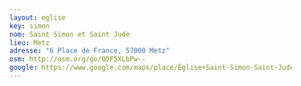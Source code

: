 ```yaml
---
layout: eglise
key: simon
nom: Saint Simon et Saint Jude
lieu: Metz
adresse: "6 Place de France, 57000 Metz"
osm: http://osm.org/go/0DF5XLbPw--
google: https://www.google.com/maps/place/Église+Saint-Simon-Saint-Jude/@49.1268003,6.1641924,17z/
---
```

